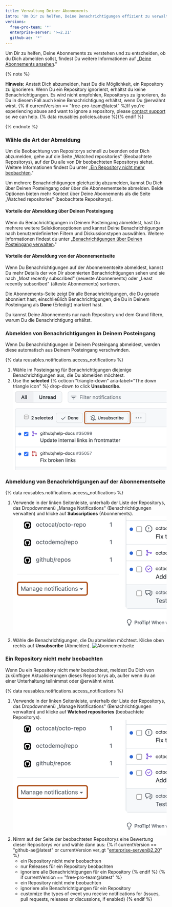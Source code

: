```yaml
---
title: Verwaltung Deiner Abonnements
intro: 'Um Dir zu helfen, Deine Benachrichtigungen effizient zu verwalten, gibt es mehrere Möglichkeiten, Dich abzumelden.'
versions:
  free-pro-team: '*'
  enterprise-server: '>=2.21'
  github-ae: '*'
---
```


Um Dir zu helfen, Deine Abonnements zu verstehen und zu entscheiden, ob du Dich abmelden sollst, findest Du weitere Informationen auf „[Deine Abonnements ansehen](/github/managing-subscriptions-and-notifications-on-github/viewing-your-subscriptions)."

{% note %}

**Hinweis:** Anstatt Dich abzumelden, hast Du die Möglichkeit, ein Repository zu ignorieren. Wenn Du ein Repository ignorierst, erhältst du keine Benachrichtigungen. Es wird nicht empfohlen, Repositorys zu ignorieren, da Du in diesem Fall auch keine Benachrichtigung erhältst, wenn Du @erwähnt wirst. {% if currentVersion == "free-pro-team@latest" %}If you're experiencing abuse and want to ignore a repository, please [contact support](/contact) so we can help. {% data reusables.policies.abuse %}{% endif %}

{% endnote %}

### Wähle die Art der Abmeldung

Um die Beobachtung von Repositorys schnell zu beenden oder Dich abzumelden, gehe auf die Seite „Watched repositories" (Beobachtete Repositorys), auf der Du alle von Dir beobachteten Repositorys siehst. Weitere Informationen findest Du unter „[Ein Repository nicht mehr beobachten](#unwatch-a-repository)."

Um mehrere Benachrichtigungen gleichzeitig abzumelden, kannst Du Dich über Deinen Posteingang oder über die Abonnementseite abmelden. Beide Optionen bieten mehr Kontext über Deine Abonnements als die Seite „Watched repositories" (beobachtete Repositorys).

#### Vorteile der Abmeldung über Deinen Posteingang

Wenn du Benachrichtigungen in Deinem Posteingang abmeldest, hast Du mehrere weitere Selektionsoptionen und kannst Deine Benachrichtigungen nach benutzerdefinierten Filtern und Diskussionstypen auswählen. Weitere Informationen findest du unter „[Benachrichtigungen über Deinen Posteingang verwalten](/github/managing-subscriptions-and-notifications-on-github/managing-notifications-from-your-inbox)."

#### Vorteile der Abmeldung von der Abonnementseite

Wenn Du Benachrichtigungen auf der Abonnementseite abmeldest, kannst Du mehr Details der von Dir abonnierten Benachrichtigungen sehen und sie nach „Most recently subscribed" (neueste Abonnements) oder „Least recently subscribed" (älteste Abonnements) sortieren.

Die Abonnements-Seite zeigt Dir alle Benachrichtigungen, die Du gerade abonniert hast, einschließlich Benachrichtigungen, die Du in Deinem Posteingang als **Done** (Erledigt) markiert hast.

Du kannst Deine Abonnements nur nach Repository und dem Grund filtern, warum Du die Benachrichtigung erhältst.

### Abmelden von Benachrichtigungen in Deinem Posteingang

Wenn Du Benachrichtigungen in Deinem Posteingang abmeldest, werden diese automatisch aus Deinem Posteingang verschwinden.

{% data reusables.notifications.access_notifications %}
1. Wähle im Posteingang für Benachrichtigungen diejenige Benachrichtigungen aus, die Du abmelden möchtest.
2. Use the **selected** {% octicon "triangle-down" aria-label="The down triangle icon" %} drop-down to click **Unsubscribe.** ![Option „Unsubscribe" (Abmelden) aus dem Hauptposteingang](/assets/images/help/notifications-v2/unsubscribe-from-main-inbox.png)

### Abmeldung von Benachrichtigungen auf der Abonnementseite

{% data reusables.notifications.access_notifications %}
1. Verwende in der linken Seitenleiste, unterhalb der Liste der Repositorys, das Dropdownmenü „Manage Notifications" (Benachrichtigungen verwalten) und klicke auf **Subscriptions** (Abonnements). ![Dropdownmenü-Optionen „Manage Notifications" (Benachrichtigungen verwalten)](/assets/images/help/notifications-v2/manage-notifications-options.png)

2. Wähle die Benachrichtigungen, die Du abmelden möchtest. Klicke oben rechts auf **Unsubscribe** (Abmelden). ![Abonnementseite](/assets/images/help/notifications-v2/unsubscribe-from-subscriptions-page.png)

### Ein Repository nicht mehr beobachten

Wenn Du ein Repository nicht mehr beobachtest, meldest Du Dich von zukünftigen Aktualisierungen dieses Repositorys ab, außer wenn du an einer Unterhaltung teilnimmst oder @erwähnt wirst.

{% data reusables.notifications.access_notifications %}
1. Verwende in der linken Seitenleiste, unterhalb der Liste der Repositorys, das Dropdownmenü „Manage Notifications" (Benachrichtigungen verwalten) und klicke auf **Watched repositories** (beobachtete Repositorys). ![Dropdownmenü-Optionen „Manage Notifications" (Benachrichtigungen verwalten)](/assets/images/help/notifications-v2/manage-notifications-options.png)
2. Nimm auf der Seite der beobachteten Repositorys eine Bewertung dieser Repositorys vor und wähle dann aus:
{% if currentVersion == "github-ae@latest" or currentVersion ver_gt "enterprise-server@2.20" %}
    - ein Repository nicht mehr beobachten
    - nur Releases für ein Repository beobachten
    - ignoriere alle Benachrichtigungen für ein Repository
{% endif %}
{% if currentVersion == "free-pro-team@latest" %}
    - ein Repository nicht mehr beobachten
    - ignoriere alle Benachrichtigungen für ein Repository
    - customize the types of event you receive notifications for (issues, pull requests, releases or discussions, if enabled)
{% endif %}
